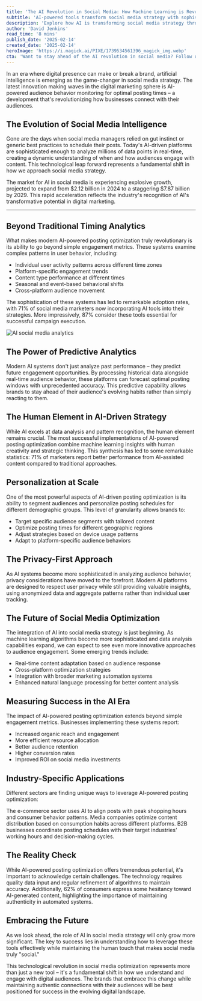 ```yaml
---
title: 'The AI Revolution in Social Media: How Machine Learning is Revolutionizing Audience Engagement'
subtitle: 'AI-powered tools transform social media strategy with sophisticated audience behavior analysis'
description: 'Explore how AI is transforming social media strategy through sophisticated audience behavior analysis. Discover how AI-powered tools are revolutionizing audience engagement and predicting optimal posting times with unprecedented accuracy.'
author: 'David Jenkins'
read_time: '8 mins'
publish_date: '2025-02-14'
created_date: '2025-02-14'
heroImage: 'https://i.magick.ai/PIXE/1739534561396_magick_img.webp'
cta: 'Want to stay ahead of the AI revolution in social media? Follow us on LinkedIn for daily insights on the latest developments in AI-powered marketing strategies and digital transformation.'
---
```


In an era where digital presence can make or break a brand, artificial intelligence is emerging as the game-changer in social media strategy. The latest innovation making waves in the digital marketing sphere is AI-powered audience behavior monitoring for optimal posting times – a development that's revolutionizing how businesses connect with their audiences.

## The Evolution of Social Media Intelligence

Gone are the days when social media managers relied on gut instinct or generic best practices to schedule their posts. Today's AI-driven platforms are sophisticated enough to analyze millions of data points in real-time, creating a dynamic understanding of when and how audiences engage with content. This technological leap forward represents a fundamental shift in how we approach social media strategy.

The market for AI in social media is experiencing explosive growth, projected to expand from $2.12 billion in 2024 to a staggering $7.87 billion by 2029. This rapid acceleration reflects the industry's recognition of AI's transformative potential in digital marketing.

---

## Beyond Traditional Timing Analytics

What makes modern AI-powered posting optimization truly revolutionary is its ability to go beyond simple engagement metrics. These systems examine complex patterns in user behavior, including:

- Individual user activity patterns across different time zones
- Platform-specific engagement trends
- Content type performance at different times
- Seasonal and event-based behavioral shifts
- Cross-platform audience movement

The sophistication of these systems has led to remarkable adoption rates, with 71% of social media marketers now incorporating AI tools into their strategies. More impressively, 87% consider these tools essential for successful campaign execution.

![AI social media analytics](https://images.magick.ai/ai-social-media-analytics-hero.jpg)

## The Power of Predictive Analytics

Modern AI systems don't just analyze past performance – they predict future engagement opportunities. By processing historical data alongside real-time audience behavior, these platforms can forecast optimal posting windows with unprecedented accuracy. This predictive capability allows brands to stay ahead of their audience's evolving habits rather than simply reacting to them.

## The Human Element in AI-Driven Strategy

While AI excels at data analysis and pattern recognition, the human element remains crucial. The most successful implementations of AI-powered posting optimization combine machine learning insights with human creativity and strategic thinking. This synthesis has led to some remarkable statistics: 71% of marketers report better performance from AI-assisted content compared to traditional approaches.

## Personalization at Scale

One of the most powerful aspects of AI-driven posting optimization is its ability to segment audiences and personalize posting schedules for different demographic groups. This level of granularity allows brands to:

- Target specific audience segments with tailored content
- Optimize posting times for different geographic regions
- Adjust strategies based on device usage patterns
- Adapt to platform-specific audience behaviors

## The Privacy-First Approach

As AI systems become more sophisticated in analyzing audience behavior, privacy considerations have moved to the forefront. Modern AI platforms are designed to respect user privacy while still providing valuable insights, using anonymized data and aggregate patterns rather than individual user tracking.

## The Future of Social Media Optimization

The integration of AI into social media strategy is just beginning. As machine learning algorithms become more sophisticated and data analysis capabilities expand, we can expect to see even more innovative approaches to audience engagement. Some emerging trends include:

- Real-time content adaptation based on audience response
- Cross-platform optimization strategies
- Integration with broader marketing automation systems
- Enhanced natural language processing for better content analysis

## Measuring Success in the AI Era

The impact of AI-powered posting optimization extends beyond simple engagement metrics. Businesses implementing these systems report:

- Increased organic reach and engagement
- More efficient resource allocation
- Better audience retention
- Higher conversion rates
- Improved ROI on social media investments

## Industry-Specific Applications

Different sectors are finding unique ways to leverage AI-powered posting optimization:

The e-commerce sector uses AI to align posts with peak shopping hours and consumer behavior patterns. Media companies optimize content distribution based on consumption habits across different platforms. B2B businesses coordinate posting schedules with their target industries' working hours and decision-making cycles.

## The Reality Check

While AI-powered posting optimization offers tremendous potential, it's important to acknowledge certain challenges. The technology requires quality data input and regular refinement of algorithms to maintain accuracy. Additionally, 62% of consumers express some hesitancy toward AI-generated content, highlighting the importance of maintaining authenticity in automated systems.

## Embracing the Future

As we look ahead, the role of AI in social media strategy will only grow more significant. The key to success lies in understanding how to leverage these tools effectively while maintaining the human touch that makes social media truly "social."

This technological revolution in social media optimization represents more than just a new tool – it's a fundamental shift in how we understand and engage with digital audiences. The brands that embrace this change while maintaining authentic connections with their audiences will be best positioned for success in the evolving digital landscape.